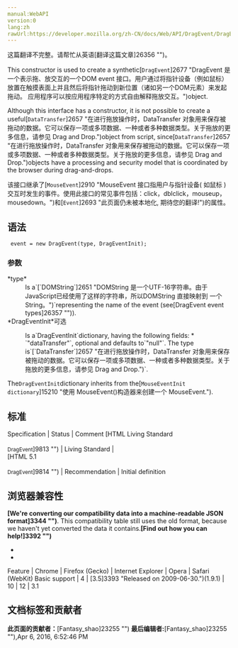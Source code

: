 ```yaml
---
manual:WebAPI
version:0
lang:zh
rawUrl:https://developer.mozilla.org/zh-CN/docs/Web/API/DragEvent/DragEvent
---
```




这篇翻译不完整。请帮忙从英语[翻译这篇文章]26356 "")。






This constructor is used to create a synthetic[`DragEvent`]2677 "DragEvent 是一个表示拖、放交互的一个DOM event 接口。用户通过将指针设备（例如鼠标）放置在触摸表面上并且然后将指针拖动到新位置（诸如另一个DOM元素）来发起拖动。 应用程序可以按应用程序特定的方式自由解释拖放交互。")object.



Although this interface has a constructor, it is not possible to create a useful[`DataTransfer`]2657 "在进行拖放操作时，DataTransfer 对象用来保存被拖动的数据。它可以保存一项或多项数据、一种或者多种数据类型。关于拖放的更多信息，请参见 Drag and Drop.")object from script, since[`DataTransfer`]2657 "在进行拖放操作时，DataTransfer 对象用来保存被拖动的数据。它可以保存一项或多项数据、一种或者多种数据类型。关于拖放的更多信息，请参见 Drag and Drop.")objects have a processing and security model that is coordinated by the browser during drag-and-drops.



该接口继承了[`MouseEvent`]2910 "MouseEvent 接口指用户与指针设备( 如鼠标 )交互时发生的事件。使用此接口的常见事件包括：click，dblclick，mouseup，mousedown。")和[`Event`]2693 "此页面仍未被本地化, 期待您的翻译!")的属性。


## 语法<a name="语法"></a>

```
 event = new DragEvent(type, DragEventInit);
```

### 参数<a name="参数"></a>
<dl><dt id=''>*type*</dt><dd>Is a`[`DOMString`]2651 "DOMString 是一个UTF-16字符串。由于JavaScript已经使用了这样的字符串，所以DOMString 直接映射到 一个String。")`representing the name of the event (see[DragEvent event types]26357 "")).</dd><dt id=''>*DragEventInit*可选</dt></dl><dl><dd>Is a`DragEventInit`dictionary, having the following fields:
* `"dataTransfer"`, optional and defaults to`"null"`. The type is`[`DataTransfer`]2657 "在进行拖放操作时，DataTransfer 对象用来保存被拖动的数据。它可以保存一项或多项数据、一种或者多种数据类型。关于拖放的更多信息，请参见 Drag and Drop.")`.
</dd></dl>

The`DragEventInit`dictionary inherits from the[`MouseEventInit dictionary`]15210 "使用 MouseEvent()构造器来创建一个 MouseEvent.").


## 标准<a name="标准"></a>

Specification | Status | Comment 
[HTML Living Standard<br></br><small>DragEvent</small>]9813 "") | Living Standard |  
[HTML 5.1<br></br><small>DragEvent</small>]9814 "") | Recommendation | Initial definition 


## 浏览器兼容性<a name="浏览器兼容性"></a>


**[We&#39;re converting our compatibility data into a machine-readable JSON format]3344 "")**. This compatibility table still uses the old format, because we haven&#39;t yet converted the data it contains.**[Find out how you can help!]3392 "")**


* 
* 

Feature | Chrome | Firefox (Gecko) | Internet Explorer | Opera | Safari (WebKit) 
Basic support | 4 | [3.5]3393 "Released on 2009-06-30.")(1.9.1) | 10 | 12 | 3.1 






## 文档标签和贡献者
**此页面的贡献者：**[Fantasy_shao]23255 "")
**最后编辑者:**[Fantasy_shao]23255 ""),<time>Apr 6, 2016, 6:52:46 PM</time>


